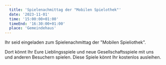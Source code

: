 ```yaml
---
  title: 'Spielenachmittag der "Mobilen Spielothek"'
  date: '2023-11-01'
  time: '15:00:00+01:00'
  timeEnd: '16:30:00+01:00'
  place: 'Gemeindehaus'
---
```


Ihr seid eingeladen zum Spielenachmittag der "Mobilen Spieliothek".

Dort könnt Ihr Eure Lieblingsspiele und neue Gesellschaftsspiele mit uns und anderen Besuchern spielen.
Diese Spiele könnt Ihr kostenlos ausleihen.
